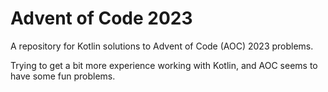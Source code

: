 # Advent of Code 2023
A repository for Kotlin solutions to Advent of Code (AOC) 2023 problems.

Trying to get a bit more experience working with Kotlin, and AOC seems to have some fun problems.
